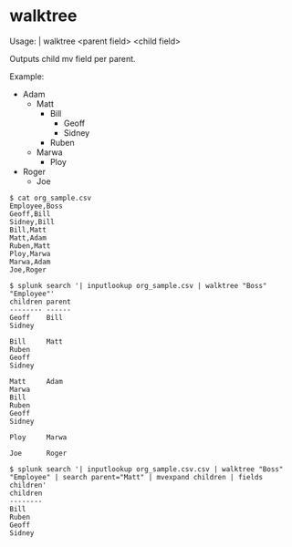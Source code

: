 # walktree
Usage: | walktree \<parent field\> \<child field\>

Outputs child mv field per parent.

Example:
- Adam
  - Matt
    - Bill
      - Geoff
      - Sidney
    - Ruben
  - Marwa
    - Ploy
- Roger
  - Joe
```
$ cat org_sample.csv
Employee,Boss
Geoff,Bill
Sidney,Bill
Bill,Matt
Matt,Adam
Ruben,Matt
Ploy,Marwa
Marwa,Adam
Joe,Roger
```
```
$ splunk search '| inputlookup org_sample.csv | walktree "Boss" "Employee"'
children parent
-------- ------
Geoff    Bill
Sidney
 
Bill     Matt
Ruben
Geoff
Sidney
 
Matt     Adam
Marwa
Bill
Ruben
Geoff
Sidney
 
Ploy     Marwa
 
Joe      Roger
```
```
$ splunk search '| inputlookup org_sample.csv.csv | walktree "Boss" "Employee" | search parent="Matt" | mvexpand children | fields children'
children
--------
Bill
Ruben
Geoff
Sidney
```
